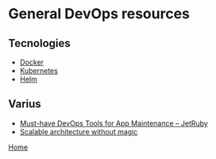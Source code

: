 # General DevOps resources

## Tecnologies

- [Docker](dev_ops/docker/links.md)
- [Kubernetes](dev_ops/kubernetes/links.md)
- [Helm](dev_ops/helm/links.md)

## Varius

- [Must-have DevOps Tools for App Maintenance – JetRuby][1]
- [Scalable architecture without magic][2]

[Home](../README.md)

[1]:https://expertise.jetruby.com/must-have-devops-tools-for-app-maintenance-fb914eb6fb5b
[2]:https://dev.to/uyouthe/scalable-architecture-without-magic-and-how-to-build-it-if-youre-not-google-336a